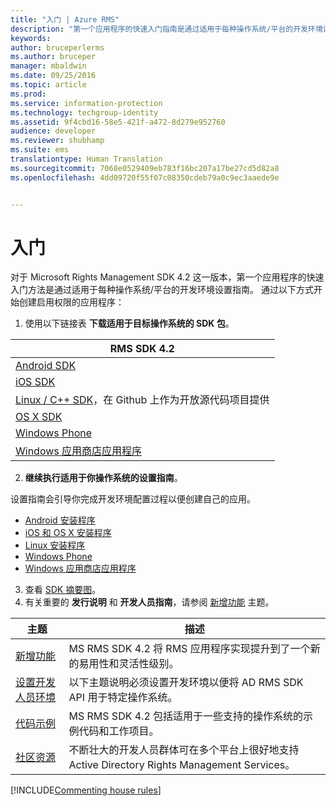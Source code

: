 ```yaml
---
title: "入门 | Azure RMS"
description: "第一个应用程序的快速入门指南是通过适用于每种操作系统/平台的开发环境设置指南。"
keywords: 
author: bruceperlerms
ms.author: bruceper
manager: mbaldwin
ms.date: 09/25/2016
ms.topic: article
ms.prod: 
ms.service: information-protection
ms.technology: techgroup-identity
ms.assetid: 9f4cbd16-58e5-421f-a472-8d279e952760
audience: developer
ms.reviewer: shubhamp
ms.suite: ems
translationtype: Human Translation
ms.sourcegitcommit: 7068e0529409eb783f16bc207a17be27cd5d82a8
ms.openlocfilehash: 4dd09720f55f07c08350cdeb79a0c9ec3aaede9e


---
```


# <a name="get-started"></a>入门

对于 Microsoft Rights Management SDK 4.2 这一版本，第一个应用程序的快速入门方法是通过适用于每种操作系统/平台的开发环境设置指南。 通过以下方式开始创建启用权限的应用程序：

1. 使用以下链接表 **下载适用于目标操作系统的 SDK 包**。

  |RMS SDK 4.2|
  |---------------|
  |[Android SDK](http://Go.Microsoft.Com/FWLink/p/?LinkId=404271)|
  |[iOS SDK](http://Go.Microsoft.Com/FWLink/p/?LinkId=404272)|
  |[Linux / C++ SDK](https://github.com/AzureAD/rms-sdk-for-cpp)，在 Github 上作为开放源代码项目提供|
  |[OS X SDK](http://Go.Microsoft.Com/FWLink/p/?LinkId=404273)|
  |[Windows Phone](http://go.microsoft.com/fwlink/p/?LinkId=524758)|
  |[Windows 应用商店应用程序](http://go.microsoft.com/fwlink/p/?LinkID=526163)|

2. **继续执行适用于你操作系统的设置指南**。

  设置指南会引导你完成开发环境配置过程以便创建自己的应用。
  - [Android 安装程序](android-sdk.md)
  - [iOS 和 OS X 安装程序](ios-sdk.md)          
  - [Linux 安装程序](linux-setup.md)              
  - [Windows Phone](windows-phone-apps.md)     
  - [Windows 应用商店应用程序](winrt-sdk.md)

3. 查看 [SDK 摘要图](api-reference-4-2.md)。
4. 有关重要的 **发行说明** 和 **开发人员指南**，请参阅 [新增功能](release-notes.md) 主题。

  |主题|描述|
  |-----|-----------|
  |[新增功能](release-notes.md)|MS RMS SDK 4.2 将 RMS 应用程序实现提升到了一个新的易用性和灵活性级别。|
  |[设置开发人员环境](setup-developer-environment.md)|以下主题说明必须设置开发环境以便将 AD RMS SDK API 用于特定操作系统。|
  |[代码示例](code-examples.md)|MS RMS SDK 4.2 包括适用于一些支持的操作系统的示例代码和工作项目。|
  |[社区资源](community-resources.md)|不断壮大的开发人员群体可在多个平台上很好地支持 Active Directory Rights Management Services。|

[!INCLUDE[Commenting house rules](../includes/houserules.md)]


<!--HONumber=Jan17_HO1-->


